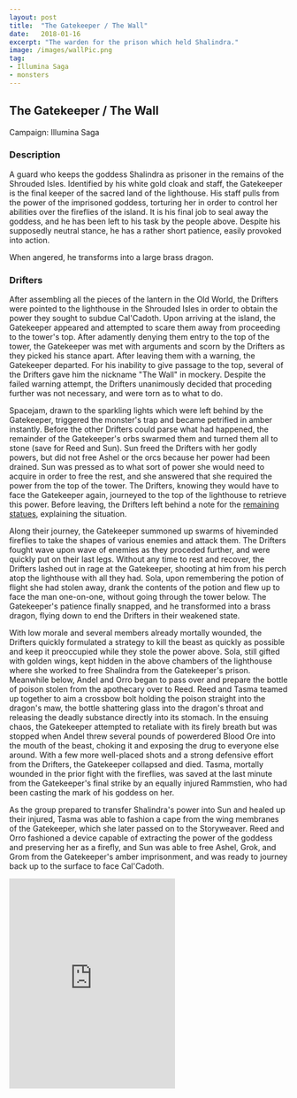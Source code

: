 ```yaml
---
layout: post
title:  "The Gatekeeper / The Wall"
date:   2018-01-16
excerpt: "The warden for the prison which held Shalindra."
image: /images/wallPic.png
tag:
- Illumina Saga
- monsters 
---
```


## The Gatekeeper / The Wall
Campaign: Illumina Saga

### Description

A guard who keeps the goddess Shalindra as prisoner in the remains of the Shrouded Isles. Identified by his white gold cloak and staff, the Gatekeeper is the final keeper of the sacred land of the lighthouse. His staff pulls from the power of the imprisoned goddess, torturing her in order to control her abilities over the fireflies of the island. It is his final job to seal away the goddess, and he has been left to his task by the people above. Despite his supposedly neutral stance, he has a rather short patience, easily provoked into action.

When angered, he transforms into a large brass dragon.

### Drifters

After assembling all the pieces of the lantern in the Old World, the Drifters were pointed to the lighthouse in the Shrouded Isles in order to obtain the power they sought to subdue Cal'Cadoth. Upon arriving at the island, the Gatekeeper appeared and attempted to scare them away from proceeding to the tower's top. After adamently denying them entry to the top of the tower, the Gatekeeper was met with arguments and scorn by the Drifters as they picked his stance apart. After leaving them with a warning, the Gatekeeper departed. For his inability to give passage to the top, several of the Drifters gave him the nickname "The Wall" in mockery. Despite the failed warning attempt, the Drifters unanimously decided that proceding further was not necessary, and were torn as to what to do.

Spacejam, drawn to the sparkling lights which were left behind by the Gatekeeper, triggered the monster's trap and became petrified in amber instantly. Before the other Drifters could parse what had happened, the remainder of the Gatekeeper's orbs swarmed them and turned them all to stone (save for Reed and Sun). Sun freed the Drifters with her godly powers, but did not free Ashel or the orcs because her power had been drained. Sun was pressed as to what sort of power she would need to acquire in order to free the rest, and she answered that she required the power from the top of the tower. The Drifters, knowing they would have to face the Gatekeeper again, journeyed to the top of the lighthouse to retrieve this power. Before leaving, the Drifters left behind a note for the <a href="https://drifter-handbook.github.io/tlc" >remaining statues</a>, explaining the situation.

Along their journey, the Gatekeeper summoned up swarms of hiveminded fireflies to take the shapes of various enemies and attack them. The Drifters fought wave upon wave of enemies as they proceded further, and were quickly put on their last legs. Without any time to rest and recover, the Drifters lashed out in rage at the Gatekeeper, shooting at him from his perch atop the lighthouse with all they had. Sola, upon remembering the potion of flight she had stolen away, drank the contents of the potion and flew up to face the man one-on-one, without going through the tower below. The Gatekeeper's patience finally snapped, and he transformed into a brass dragon, flying down to end the Drifters in their weakened state.

With low morale and several members already mortally wounded, the Drifters quickly formulated a strategy to kill the beast as quickly as possible and keep it preoccupied while they stole the power above. Sola, still gifted with golden wings, kept hidden in the above chambers of the lighthouse where she worked to free Shalindra from the Gatekeeper's prison. Meanwhile below, Andel and Orro began to pass over and prepare the bottle of poison stolen from the apothecary over to Reed.  Reed and Tasma teamed up together to aim a crossbow bolt holding the poison straight into the dragon's maw, the bottle shattering glass into the dragon's throat and releasing the deadly substance directly into its stomach. In the ensuing chaos, the Gatekeeper attempted to retaliate with its firely breath but was stopped when Andel threw several pounds of powerdered Blood Ore into the mouth of the beast, choking it and exposing the drug to everyone else around. With a few more well-placed shots and a strong defensive effort from the Drifters, the Gatekeeper collapsed and died. Tasma, mortally wounded in the prior fight with the fireflies, was saved at the last minute from the Gatekeeper's final strike by an equally injured Rammstien, who had been casting the mark of his goddess on her.

As the group prepared to transfer Shalindra's power into Sun and healed up their injured, Tasma was able to fashion a cape from the wing membranes of the Gatekeeper, which she later passed on to the Storyweaver. Reed and Orro fashioned a device capable of extracting the power of the goddess and preserving her as a firefly, and Sun was able to free Ashel, Grok, and Grom from the Gatekeeper's amber imprisonment, and was ready to journey back up to the surface to face Cal'Cadoth.

<iframe src="https://open.spotify.com/embed/playlist/60OZfg6lYQPpUUdaskBr1l" width="300" height="380" frameborder="0" allowtransparency="true" allow="encrypted-media"></iframe>

